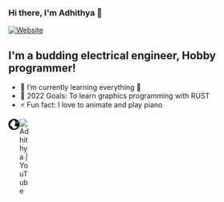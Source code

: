 ### Hi there, I'm Adhithya 👋 

[![Website](https://img.shields.io/website?label=adhithya.ml&style=for-the-badge&url=https%3A%2F%2Fcodestackr.com)](https://adhithya.ml)

## I'm a budding electrical engineer, Hobby programmer!

- 🔭 I’m currently learning everything 🤣
- 🥅 2022 Goals: To learn graphics programming with RUST
- ⚡ Fun fact: I love to animate and play piano

[<img align="left" alt="adhithya.ml" width="22px" src="https://raw.githubusercontent.com/iconic/open-iconic/master/svg/globe.svg" />][website]
[<img align="left" alt="Adhithya | YouTube" width="22px" src="https://cdn.jsdelivr.net/npm/simple-icons@v3/icons/youtube.svg" />][youtube]

[website]: https://adhithya.ml
[youtube]: https://www.youtube.com/channel/UCTk3i3T4oFTT6l4lBqX43mw
